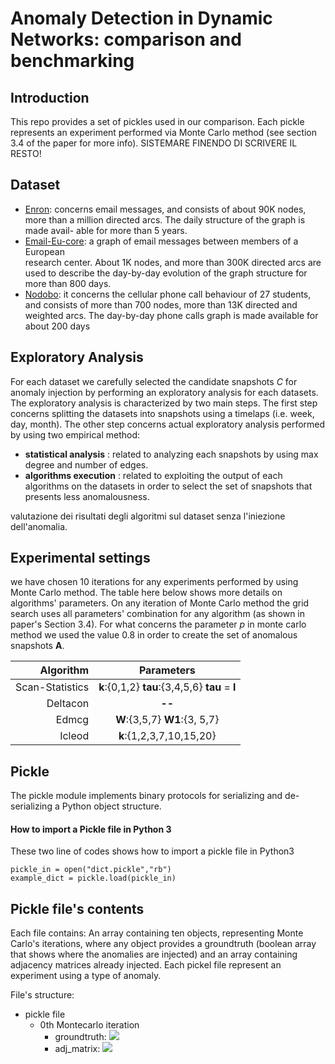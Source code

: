 

# Anomaly Detection in Dynamic Networks: comparison and benchmarking
## Introduction
This repo provides a set of pickles used in our comparison. Each pickle represents an experiment performed via Monte Carlo method (see section 3.4 of the paper for more info). SISTEMARE FINENDO DI SCRIVERE IL RESTO!
## Dataset 
- [Enron](http://www.ahschulz.de/enron-email-data/): concerns email messages, and consists of about 90K nodes, more
  than a million directed arcs. The daily structure of the graph is made avail-
  able for more than 5 years.
- [Email-Eu-core](https://snap.stanford.edu/data/email-Eu-core.html): a graph of email messages between members of a European                 
  research center. About 1K nodes, and more than 300K directed arcs are used to describe the day-by-day evolution of the graph
  structure for more than 800 days.
- [Nodobo](http://nodobo.com/release.html): it concerns the cellular phone call behaviour of 27 students, and
  consists of more than 700 nodes, more than 13K directed and weighted arcs.
  The day-by-day phone calls graph is made available for about 200 days

## Exploratory Analysis
For each dataset we carefully selected the candidate snapshots _C_ for anomaly injection by performing an exploratory analysis for each datasets. The exploratory analysis is characterized by two main steps. The first step concerns splitting the datasets into snapshots using a timelaps (i.e. week, day, month). The other step concerns actual exploratory analysis performed by using two empirical method:
- __statistical analysis__ : related to analyzing each snapshots by using max degree and number of edges.
- __algorithms execution__ : related to exploiting the output of each algorithms on the datasets in order to select the set of snapshots that presents less anomalousness. 

valutazione dei risultati degli algoritmi sul dataset senza l'iniezione dell'anomalia.
## Experimental settings
we have chosen 10 iterations for any experiments performed by using Monte Carlo method. The table here below shows more details on algorithms' parameters. On any iteration of Monte Carlo method the grid search uses all parameters' combination for any algorithm (as shown in paper's Section 3.4). For what concerns the parameter _p_ in monte carlo method we used the value 0.8 in order to create the set of anomalous snapshots __A__.  


|       Algorithm         |              Parameters          | 
|-----------------------: | :--------------------------------: | 
| Scan-Statistics         | __k__:{0,1,2} __tau__:{3,4,5,6} __tau__ = __l__ |
| Deltacon                |               __--__             |
| Edmcg                   | __W__:{3,5,7} __W1__:{3, 5,7}    |
| Icleod                  |     __k__:{1,2,3,7,10,15,20}     |



## Pickle
The pickle module implements binary protocols for serializing and de-serializing a Python object structure. 

#### How to import a Pickle file in Python 3
These two line of codes shows how to import a pickle file in Python3
```python3
pickle_in = open("dict.pickle","rb")
example_dict = pickle.load(pickle_in)
```
## Pickle file's contents
Each file contains:
An array containing ten objects, representing Monte Carlo's iterations, where any object provides a groundtruth (boolean array that shows where the anomalies are injected) and an array containing adjacency matrices already injected. 
Each pickel file represent an experiment using a type of anomaly.

File's structure:
  - pickle file
    - 0th Montecarlo iteration
      - groundtruth: <img src="http://latex.codecogs.com/svg.latex?\[0,1, 0, \ldots ,0\]" border="0"/>
      - adj_matrix:
          <img src="http://latex.codecogs.com/svg.latex? \[adj_{0},\ldots ,adj_{n}\]" border="0"/>

